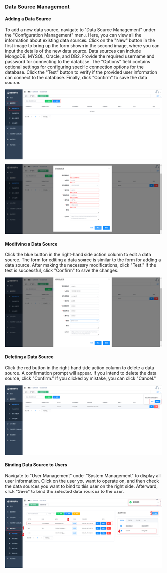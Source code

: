 ### Data Source Management

#### Adding a Data Source

To add a new data source, navigate to "Data Source Management" under the "Configuration Management" menu. Here, you can view all the information about existing data sources. Click on the "New" button in the first image to bring up the form shown in the second image, where you can input the details of the new data source. Data sources can include MongoDB, MYSQL, Oracle, and DB2. Provide the required username and password for connecting to the database. The "Options" field contains optional settings for configuring specific connection options for the database. Click the "Test" button to verify if the provided user information can connect to the database. Finally, click "Confirm" to save the data source.

![image-20230619170823978](../../../images/whaleal-data-images/image-20230619170823978.png)

![image-20230619171346159](../../../images/whaleal-data-images/image-20230619171346159.png)

#### Modifying a Data Source

Click the blue button in the right-hand side action column to edit a data source. The form for editing a data source is similar to the form for adding a data source. After making the necessary modifications, click "Test." If the test is successful, click "Confirm" to save the changes.

![image-20230619171443926](../../../images/whaleal-data-images/image-20230619171443926.png)

#### Deleting a Data Source

Click the red button in the right-hand side action column to delete a data source. A confirmation prompt will appear. If you intend to delete the data source, click "Confirm." If you clicked by mistake, you can click "Cancel."

![image-20230619171652736](../../../images/whaleal-data-images/image-20230619171652736.png)

#### Binding Data Source to Users

Navigate to "User Management" under "System Management" to display all user information. Click on the user you want to operate on, and then check the data sources you want to bind to this user on the right side. Afterward, click "Save" to bind the selected data sources to the user.

![image-20230619171903840](../../../images/whaleal-data-images/image-20230619171903840.png)

